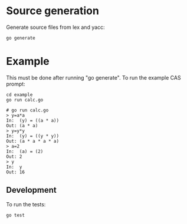 # Source generation
Generate source files from lex and yacc:
```
go generate
```

# Example
This must be done after running "go generate". To run the example CAS prompt:

```
cd example
go run calc.go
```

```
# go run calc.go
> y=a*a
In:  (y) = ((a * a))
Out: (a * a)
> y=y*y
In:  (y) = ((y * y))
Out: (a * a * a * a)
> a=2
In:  (a) = (2)
Out: 2
> y
In:  y
Out: 16
```

## Development

To run the tests:
```
go test
```
